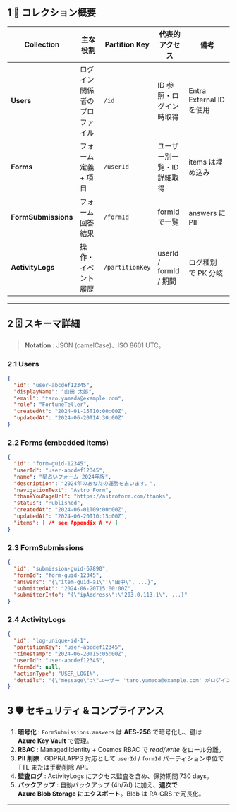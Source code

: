 
## 1 📂 コレクション概要

| Collection          | 主な役割           | Partition Key   | 代表的アクセス              | 備考                    |
| ------------------- | -------------- | --------------- | -------------------- | --------------------- |
| **Users**           | ログイン関係者のプロファイル | `/id`           | ID 参照・ログイン時取得        | Entra External ID を使用 |
| **Forms**           | フォーム定義 + 項目    | `/userId`       | ユーザー別一覧・ID 詳細取得      | items は埋め込み           |
| **FormSubmissions** | フォーム回答結果       | `/formId`       | formId で一覧           | answers に PII         |
| **ActivityLogs**    | 操作・イベント履歴      | `/partitionKey` | userId / formId / 期間 | ログ種別で PK 分岐           |

---

## 2 🗄️ スキーマ詳細

> **Notation** : JSON (camelCase)、ISO 8601 UTC。

### 2.1 Users

```json
{
  "id": "user-abcdef12345",
  "displayName": "山田 太郎",
  "email": "taro.yamada@example.com",
  "role": "FortuneTeller",
  "createdAt": "2024-01-15T10:00:00Z",
  "updatedAt": "2024-06-20T14:30:00Z"
}
```

### 2.2 Forms (embedded items)

```json
{
  "id": "form-guid-12345",
  "userId": "user-abcdef12345",
  "name": "星占いフォーム 2024年版",
  "description": "2024年のあなたの運勢を占います。",
  "navigationText": "Astro Form",
  "thankYouPageUrl": "https://astroform.com/thanks",
  "status": "Published",
  "createdAt": "2024-06-01T09:00:00Z",
  "updatedAt": "2024-06-20T10:15:00Z",
  "items": [ /* see Appendix A */ ]
}
```

### 2.3 FormSubmissions

```json
{
  "id": "submission-guid-67890",
  "formId": "form-guid-12345",
  "answers": "{\"item-guid-a1\":\"田中\", ...}",
  "submittedAt": "2024-06-20T15:00:00Z",
  "submitterInfo": "{\"ipAddress\":\"203.0.113.1\", ...}"
}
```

### 2.4 ActivityLogs

```json
{
  "id": "log-unique-id-1",
  "partitionKey": "user-abcdef12345",
  "timestamp": "2024-06-20T15:05:00Z",
  "userId": "user-abcdef12345",
  "formId": null,
  "actionType": "USER_LOGIN",
  "details": "{\"message\":\"ユーザー 'taro.yamada@example.com' がログインしました。\"}"
}
```

## 3 🛡️ セキュリティ & コンプライアンス

1. **暗号化** : `FormSubmissions.answers` は **AES‑256** で暗号化し、鍵は **Azure Key Vault** で管理。
2. **RBAC** : Managed Identity + Cosmos RBAC で *read/write* をロール分離。
3. **PII 削除** : GDPR/LAPPS 対応として `userId` / `formId` パーティション単位で TTL または手動削除 API。
4. **監査ログ** : ActivityLogs にアクセス監査を含め、保持期間 730 days。
5. **バックアップ** : 自動バックアップ (4h/7d) に加え、**週次で Azure Blob Storage にエクスポート**。Blob は RA‑GRS で冗長化。

---
